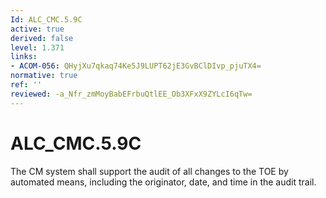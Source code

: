 ```yaml
---
Id: ALC_CMC.5.9C
active: true
derived: false
level: 1.371
links:
- ACOM-056: QHyjXu7qkaq74Ke5J9LUPT62jE3GvBClDIvp_pjuTX4=
normative: true
ref: ''
reviewed: -a_Nfr_zmMoyBabEFrbuQtlEE_Ob3XFxX9ZYLcI6qTw=
---
```


# ALC_CMC.5.9C

The CM system shall support the audit of all changes to the TOE by automated means, including the originator, date, and time in the audit trail.